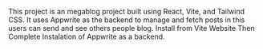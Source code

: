 This project is an  megablog project built using React, Vite, and Tailwind CSS. It uses Appwrite as the backend to manage and fetch  posts in this users can send and see others people blog.
Install from Vite Website
Then Complete Instalation of Appwrite as a backend.